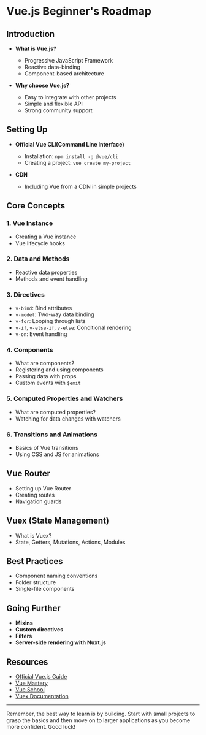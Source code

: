 # Vue.js Beginner's Roadmap

## Introduction
- **What is Vue.js?**
  - Progressive JavaScript Framework
  - Reactive data-binding
  - Component-based architecture

- **Why choose Vue.js?**
  - Easy to integrate with other projects
  - Simple and flexible API
  - Strong community support

## Setting Up 
- **Official Vue CLI(Command Line Interface)** 
  - Installation: `npm install -g @vue/cli`
  - Creating a project: `vue create my-project`

- **CDN**
  - Including Vue from a CDN in simple projects

## Core Concepts

### 1. Vue Instance
- Creating a Vue instance
- Vue lifecycle hooks

### 2. Data and Methods
- Reactive data properties
- Methods and event handling

### 3. Directives
- `v-bind`: Bind attributes
- `v-model`: Two-way data binding
- `v-for`: Looping through lists
- `v-if`, `v-else-if`, `v-else`: Conditional rendering
- `v-on`: Event handling

### 4. Components
- What are components?
- Registering and using components
- Passing data with props
- Custom events with `$emit`

### 5. Computed Properties and Watchers
- What are computed properties?
- Watching for data changes with watchers

### 6. Transitions and Animations
- Basics of Vue transitions
- Using CSS and JS for animations

## Vue Router
- Setting up Vue Router
- Creating routes
- Navigation guards

## Vuex (State Management)
- What is Vuex?
- State, Getters, Mutations, Actions, Modules

## Best Practices
- Component naming conventions
- Folder structure
- Single-file components

## Going Further
- **Mixins**
- **Custom directives**
- **Filters**
- **Server-side rendering with Nuxt.js**

## Resources
- [Official Vue.js Guide](https://vuejs.org/v2/guide/)
- [Vue Mastery](https://www.vuemastery.com/)
- [Vue School](https://vueschool.io/)
- [Vuex Documentation](https://vuex.vuejs.org/)

---

Remember, the best way to learn is by building. Start with small projects to grasp the basics and then move on to larger applications as you become more confident. Good luck!
